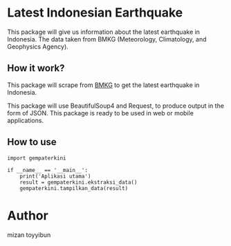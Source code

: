 # Latest Indonesian Earthquake
This package will give us information about the latest earthquake in Indonesia. The data taken from BMKG (Meteorology, Climatology, and Geophysics Agency).

## How it work?
This package will scrape from [BMKG](https://bmkg.go.id) to get the latest earthquake in Indonesia.

This package will use BeautifulSoup4 and Request, to produce output in the form of JSON. This package is ready to be used in web or mobile applications.

## How to use
	import gempaterkini

    if __name__ == '__main__':
        print('Aplikasi utama')
        result = gempaterkini.ekstraksi_data()
        gempaterkini.tampilkan_data(result)
    
# Author
mizan toyyibun